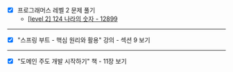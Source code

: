 - [x] 프로그래머스 레벨 2 문제 풀기
  - [[level 2] 124 나라의 숫자 - 12899](https://github.com/JeYeongR/Cording-Test/tree/main/%ED%94%84%EB%A1%9C%EA%B7%B8%EB%9E%98%EB%A8%B8%EC%8A%A4/lv2/12899.%E2%80%85124%E2%80%85%EB%82%98%EB%9D%BC%EC%9D%98%E2%80%85%EC%88%AB%EC%9E%90)
---
- [x] "스프링 부트 - 핵심 원리와 활용" 강의 - 섹션 9 보기
---
- [x] "도메인 주도 개발 시작하기" 책 - 11장 보기